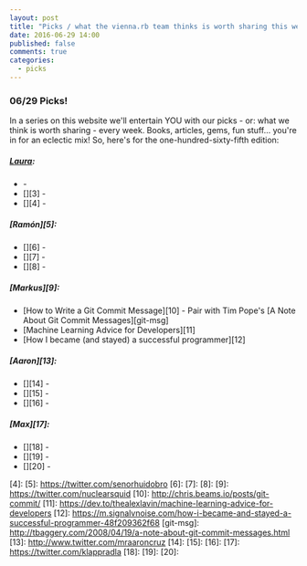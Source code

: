 ```yaml
---
layout: post
title: "Picks / what the vienna.rb team thinks is worth sharing this week"
date: 2016-06-29 14:00
published: false
comments: true
categories:
  - picks
---
```


### 06/29 Picks!

In a series on this website we'll entertain YOU with our picks - or: what we think is worth sharing - every week.
Books, articles, gems, fun stuff... you're in for an eclectic mix! So, here's for the one-hundred-sixty-fifth edition:

##### [Laura][1]:
- [][2] - 
- [][3] - 
- [][4] - 

##### [Ramón][5]:
- [][6] -
- [][7] -
- [][8] - 

##### [Markus][9]:
- [How to Write a Git Commit Message][10] - Pair with Tim Pope's [A Note About Git Commit Messages][git-msg]
- [Machine Learning Advice for Developers][11]
- [How I became (and stayed) a successful programmer][12]

##### [Aaron][13]:
- [][14] -
- [][15] -
- [][16] -

##### [Max][17]:
- [][18] - 
- [][19] - 
- [][20] - 

[1]: http://www.twitter.com/alicetragedy
[2]: 
[3]: 
[4]: 
[5]: https://twitter.com/senorhuidobro
[6]:
[7]:
[8]:
[9]: https://twitter.com/nuclearsquid
[10]: http://chris.beams.io/posts/git-commit/
[11]: https://dev.to/thealexlavin/machine-learning-advice-for-developers
[12]: https://m.signalvnoise.com/how-i-became-and-stayed-a-successful-programmer-48f209362f68
[git-msg]: http://tbaggery.com/2008/04/19/a-note-about-git-commit-messages.html
[13]: http://www.twitter.com/mraaroncruz
[14]:
[15]:
[16]:
[17]: https://twitter.com/klappradla
[18]: 
[19]: 
[20]: 
